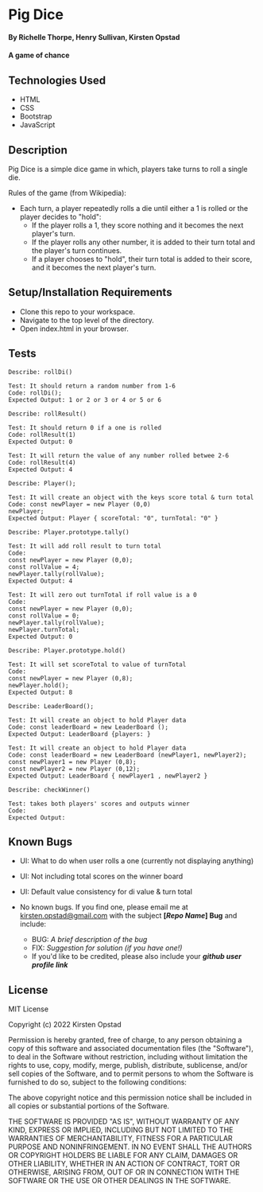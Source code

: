 # Pig Dice

#### By Richelle Thorpe, Henry Sullivan, Kirsten Opstad

#### A game of chance

## Technologies Used

* HTML 
* CSS 
* Bootstrap
* JavaScript

## Description

Pig Dice is a simple dice game in which, players take turns to roll a single die.

Rules of the game (from Wikipedia):
* Each turn, a player repeatedly rolls a die until either a 1 is rolled or the player decides to "hold":
  * If the player rolls a 1, they score nothing and it becomes the next player's turn.
  * If the player rolls any other number, it is added to their turn total and the player's turn continues.
  * If a player chooses to "hold", their turn total is added to their score, and it becomes the next player's turn.

## Setup/Installation Requirements

* Clone this repo to your workspace.
* Navigate to the top level of the directory.
* Open index.html in your browser.

## Tests
```
Describe: rollDi()

Test: It should return a random number from 1-6
Code: rollDi();
Expected Output: 1 or 2 or 3 or 4 or 5 or 6

Describe: rollResult()

Test: It should return 0 if a one is rolled
Code: rollResult(1)
Expected Output: 0

Test: It will return the value of any number rolled betwee 2-6 
Code: rollResult(4)
Expected Output: 4

Describe: Player();

Test: It will create an object with the keys score total & turn total
Code: const newPlayer = new Player (0,0)
newPlayer;
Expected Output: Player { scoreTotal: "0", turnTotal: "0" }

Describe: Player.prototype.tally()

Test: It will add roll result to turn total
Code: 
const newPlayer = new Player (0,0);
const rollValue = 4;
newPlayer.tally(rollValue);
Expected Output: 4

Test: It will zero out turnTotal if roll value is a 0
Code: 
const newPlayer = new Player (0,0);
const rollValue = 0;
newPlayer.tally(rollValue);
newPlayer.turnTotal;
Expected Output: 0

Describe: Player.prototype.hold()

Test: It will set scoreTotal to value of turnTotal
Code: 
const newPlayer = new Player (0,8);
newPlayer.hold();
Expected Output: 8

Describe: LeaderBoard();

Test: It will create an object to hold Player data
Code: const leaderBoard = new LeaderBoard ();
Expected Output: LeaderBoard {players: }

Test: It will create an object to hold Player data
Code: const leaderBoard = new LeaderBoard (newPlayer1, newPlayer2);
const newPlayer1 = new Player (0,8);
const newPlayer2 = new Player (0,12);
Expected Output: LeaderBoard { newPlayer1 , newPlayer2 }

Describe: checkWinner()

Test: takes both players' scores and outputs winner
Code: 
Expected Output: 
```

## Known Bugs

* UI: What to do when user rolls a one (currently not displaying anything)
* UI: Not including total scores on the winner board
* UI: Default value consistency for di value & turn total

* No known bugs. If you find one, please email me at kirsten.opstad@gmail.com with the subject **[_Repo Name_] Bug** and include:
  * BUG: _A brief description of the bug_
  * FIX: _Suggestion for solution (if you have one!)_
  * If you'd like to be credited, please also include your **_github user profile link_**

## License

MIT License

Copyright (c) 2022 Kirsten Opstad

Permission is hereby granted, free of charge, to any person obtaining a copy
of this software and associated documentation files (the "Software"), to deal
in the Software without restriction, including without limitation the rights
to use, copy, modify, merge, publish, distribute, sublicense, and/or sell
copies of the Software, and to permit persons to whom the Software is
furnished to do so, subject to the following conditions:

The above copyright notice and this permission notice shall be included in all
copies or substantial portions of the Software.

THE SOFTWARE IS PROVIDED "AS IS", WITHOUT WARRANTY OF ANY KIND, EXPRESS OR
IMPLIED, INCLUDING BUT NOT LIMITED TO THE WARRANTIES OF MERCHANTABILITY,
FITNESS FOR A PARTICULAR PURPOSE AND NONINFRINGEMENT. IN NO EVENT SHALL THE
AUTHORS OR COPYRIGHT HOLDERS BE LIABLE FOR ANY CLAIM, DAMAGES OR OTHER
LIABILITY, WHETHER IN AN ACTION OF CONTRACT, TORT OR OTHERWISE, ARISING FROM,
OUT OF OR IN CONNECTION WITH THE SOFTWARE OR THE USE OR OTHER DEALINGS IN THE
SOFTWARE.